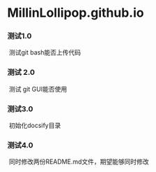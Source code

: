 # MillinLollipop.github.io





### 测试1.0 

​	测试git bash能否上传代码



### 测试 2.0

​	测试 git GUI能否使用



### 测试3.0

​	初始化docsify目录



### 测试4.0

​	同时修改两份README.md文件，期望能够同时修改
